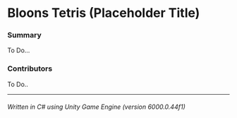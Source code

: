 # Bloons Tetris (Placeholder Title)

### Summary

To Do...

### Contributors

To Do..

---

###### Written in C# using Unity Game Engine (version 6000.0.44f1)
